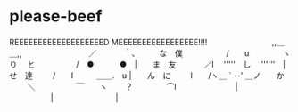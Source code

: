 # please-beef
REEEEEEEEEEEEEEEEEEED MEEEEEEEEEEEEEEEEE!!!!
　　　　　　　　,,＿＿,,　　
　　　　　　 ／ 　　　 ｀､　　　な　僕
　　 　　　/　　u　　　　 ヽ　　り　 と
　　　　　/　●　　　 ●　|　　ま　友
　　　 ／l　 '''''　し　 ''''''　|　　せ　達
　　 /　　l　　　＿＿.　u |　　ん　に
　　 l　　/ヽ＿ ` --' ＿ノ　　か
　　 ＼　　　　　 ￣　　ヽ　　 ？
　　　　⌒l 　　　　　　　 |
　　　　　 |　　　　　　　　|
